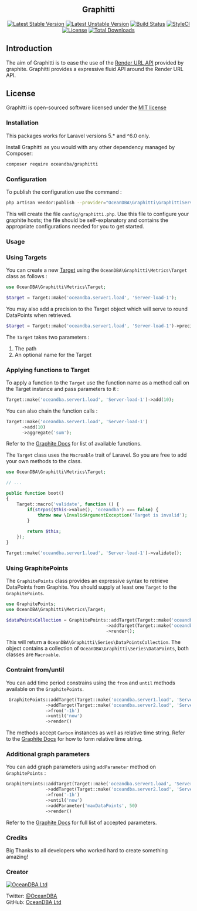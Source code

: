 <h2 align="center">
    Graphitti
</h2>

<p align="center">
    <a href="https://packagist.org/packages/oceandba/graphitti"><img src="https://poser.pugx.org/oceandba/graphitti/v/stable?format=flat-square" alt="Latest Stable Version"></a>
    <a href="https://packagist.org/packages/oceandba/graphitti"><img src="https://poser.pugx.org/oceandba/graphitti/v/unstable?format=flat-square" alt="Latest Unstable Version"></a>
    <a href="https://travis-ci.org/oceandba/graphitti"><img src="https://travis-ci.org/oceandba/graphitti.svg?branch=master" alt="Build Status"></a>
    <a href="https://github.styleci.io/repos/222423453"><img src="https://github.styleci.io/repos/222423453/shield?branch=master" alt="StyleCI"></a>
    <a href="https://packagist.org/packages/oceandba/graphitti"><img src="https://poser.pugx.org/oceandba/graphitti/license?format=flat-square" alt="License"></a>
    <a href="https://packagist.org/packages/oceandba/graphitti"><img src="https://poser.pugx.org/oceandba/graphitti/downloads?format=flat-square" alt="Total Downloads"></a>
</p>

## Introduction
The aim of Graphitti is to ease the use of the [Render URL API](https://graphite.readthedocs.io/en/latest/render_api.html) provided by graphite.
Graphitti provides a expressive fluid API around the Render URL API.

## License
Graphitti is open-sourced software licensed under the [MIT license](http://opensource.org/licenses/MIT)

### Installation
This packages works for Laravel versions 5.* and ^6.0 only.

Install Graphitti as you would with any other dependency managed by Composer:

```bash
composer require oceandba/graphitti
```

### Configuration

To publish the configuration use the command :

```bash
php artisan vendor:publish --provider="OceanDBA\Graphitti\GraphittiServiceProvider" --tag="graphitti-config"
```

This will create the file ```config/graphitti.php```. Use this file to configure your graphite hosts; the file should be self-explanatory and 
contains the appropriate configurations needed for you to get started.

### Usage

### Using Targets

You can create a new [Target](https://graphite.readthedocs.io/en/latest/render_api.html#target) using the ```OceanDBA\Graphitti\Metrics\Target``` class as
follows :

```php
use OceanDBA\Graphitti\Metrics\Target;

$target = Target::make('oceandba.server1.load', 'Server-load-1');
```

You may also add a precision to the Target object which will serve to round DataPoints when retrieved.

```php
$target = Target::make('oceandba.server1.load', 'Server-load-1')->precision(2);
```

The ```Target``` takes two parameters :
1) The path
2) An optional name for the Target

### Applying functions to Target

To apply a function to the ```Target``` use the function name as a method call on the Target instance and pass parameters to it :

```php
Target::make('oceandba.server1.load', 'Server-load-1')->add(10);
```

You can also chain the function calls :

```php
Target::make('oceandba.server1.load', 'Server-load-1')
      ->add(10)
      ->aggregate('sum');
```

Refer to the [Graphite Docs](https://graphite.readthedocs.io/en/latest/functions.html) for list of available functions.

The ```Target``` class uses the ```Macroable``` trait of Laravel. So you are free to add your own methods to the class.

```php
use OceanDBA\Graphitti\Metrics\Target;

// ...

public function boot()
{
    Target::macro('validate', function () {
        if(strpos($this->value(), 'oceandba') === false) {
            throw new \InvalidArgumentException('Target is invalid');
        }
        
        return $this;
    });
}
```

```php
Target::make('oceandba.server1.load', 'Server-load-1')->validate();
```

### Using GraphitePoints

The ```GraphitePoints``` class provides an expressive syntax to retrieve DataPoints from Graphite. You should supply at least one ```Target``` to the 
```GraphitePoints```.

```php
use GraphitePoints;
use OceanDBA\Graphitti\Metrics\Target;

$dataPointsCollection = GraphitePoints::addTarget(Target::make('oceandba.server1.load', 'Server-load-1'))
                                      ->addTarget(Target::make('oceandba.server2.load', 'Server-load-2'))
                                      ->render();
```

This will return a ```OceanDBA\Graphitti\Series\DataPointsCollection```. The object contains a collection of ```OceanDBA\Graphitti\Series\DataPoints```,
both classes are ```Macroable```.

### Contraint from/until

You can add time period constrains using the ```from``` and ```until``` methods available on the ```GraphitePoints```.

```php
 GraphitePoints::addTarget(Target::make('oceandba.server1.load', 'Server-load-1'))
               ->addTarget(Target::make('oceandba.server2.load', 'Server-load-2'))
               ->from('-1h')
               ->until('now')
               ->render()
```

The methods accept ```Carbon``` instances as well as relative time string. Refer to the [Graphite Docs](https://graphite.readthedocs.io/en/latest/render_api.html#from-until)
for how to form relative time string. 

### Additional graph parameters

You can add graph parameters using ```addParameter``` method on ```GraphitePoints``` :

```php
GraphitePoints::addTarget(Target::make('oceandba.server1.load', 'Server-load-1'))
               ->addTarget(Target::make('oceandba.server2.load', 'Server-load-2'))
               ->from('-1h')
               ->until('now')
               ->addParameter('maxDataPoints', 50)
               ->render()
```

Refer to the [Graphite Docs](https://graphite.readthedocs.io/en/latest/render_api.html#graph-parameters) for full list of accepted parameters.

### Credits
Big Thanks to all developers who worked hard to create something amazing!

### Creator
[![OceanDBA Ltd](https://img.shields.io/badge/Author-OceanDBA-blue.svg)](https://www.oceandba.com/)

Twitter: [@OceanDBA](https://twitter.com/oceandba)
<br/>
GitHub: [OceanDBA Ltd](https://github.com/oceandba)
